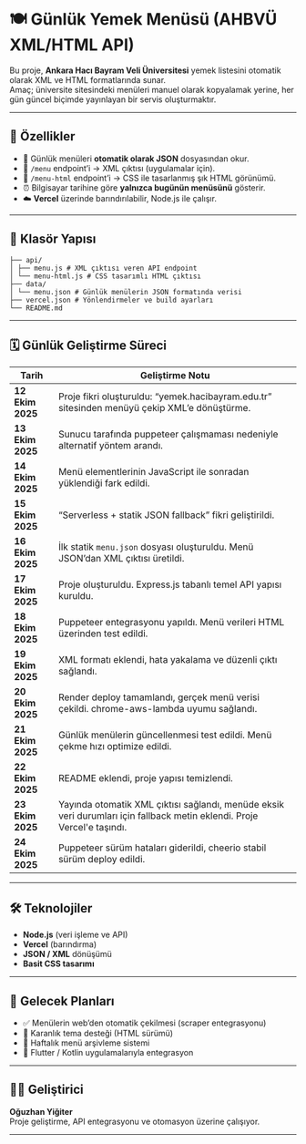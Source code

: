 # 🍽️ Günlük Yemek Menüsü (AHBVÜ XML/HTML API)

Bu proje, **Ankara Hacı Bayram Veli Üniversitesi** yemek listesini otomatik olarak XML ve HTML formatlarında sunar.  
Amaç; üniversite sitesindeki menüleri manuel olarak kopyalamak yerine, her gün güncel biçimde yayınlayan bir servis oluşturmaktır.

---

## 🚀 Özellikler

- 📅 Günlük menüleri **otomatik olarak JSON** dosyasından okur.  
- 🧩 `/menu` endpoint’i → XML çıktısı (uygulamalar için).  
- 💅 `/menu-html` endpoint’i → CSS ile tasarlanmış şık HTML görünümü.  
- ⏰ Bilgisayar tarihine göre **yalnızca bugünün menüsünü** gösterir.  
- ☁️ **Vercel** üzerinde barındırılabilir, Node.js ile çalışır.

---

## 📁 Klasör Yapısı
```
├── api/
│ ├── menu.js # XML çıktısı veren API endpoint
│ └── menu-html.js # CSS tasarımlı HTML çıktısı
├── data/
│ └── menu.json # Günlük menülerin JSON formatında verisi
├── vercel.json # Yönlendirmeler ve build ayarları
└── README.md
```
---

## 🗓️ Günlük Geliştirme Süreci 

| Tarih | Geliştirme Notu |
|-------|-----------------|
|  **12 Ekim 2025**	| Proje fikri oluşturuldu: “yemek.hacibayram.edu.tr” sitesinden menüyü çekip XML’e dönüştürme. |
|  **13 Ekim 2025**	| Sunucu tarafında puppeteer çalışmaması nedeniyle alternatif yöntem arandı. |
|  **14 Ekim 2025**	| Menü elementlerinin JavaScript ile sonradan yüklendiği fark edildi. |
|  **15 Ekim 2025**	| “Serverless + statik JSON fallback” fikri geliştirildi. |
|  **16 Ekim 2025**	| İlk statik `menu.json` dosyası oluşturuldu. Menü JSON’dan XML çıktısı üretildi.
|  **17 Ekim 2025**	| Proje oluşturuldu. Express.js tabanlı temel API yapısı kuruldu. |
|  **18 Ekim 2025** |	Puppeteer entegrasyonu yapıldı. Menü verileri HTML üzerinden test edildi. |
|  **19 Ekim 2025** |	XML formatı eklendi, hata yakalama ve düzenli çıktı sağlandı. |
|  **20 Ekim 2025** |	Render deploy tamamlandı, gerçek menü verisi çekildi. chrome-aws-lambda uyumu sağlandı. |
|  **21 Ekim 2025** |	Günlük menülerin güncellenmesi test edildi. Menü çekme hızı optimize edildi.
|  **22 Ekim 2025** |	README eklendi, proje yapısı temizlendi. |
|  **23 Ekim 2025** | Yayında otomatik XML çıktısı sağlandı, menüde eksik veri durumları için fallback metin eklendi. Proje Vercel'e taşındı. |
|  **24 Ekim 2025**	| Puppeteer sürüm hataları giderildi, cheerio stabil sürüm deploy edildi. |

---

## 🛠️ Teknolojiler

- **Node.js** (veri işleme ve API)
- **Vercel** (barındırma)
- **JSON / XML** dönüşümü
- **Basit CSS tasarımı**

---

## 📌 Gelecek Planları

- ✅ Menülerin web’den otomatik çekilmesi (scraper entegrasyonu)
- 🌙 Karanlık tema desteği (HTML sürümü)
- 🔁 Haftalık menü arşivleme sistemi
- 📱 Flutter / Kotlin uygulamalarıyla entegrasyon

---

## 👨‍💻 Geliştirici
**Oğuzhan Yiğiter**  
Proje geliştirme, API entegrasyonu ve otomasyon üzerine çalışıyor.

---
